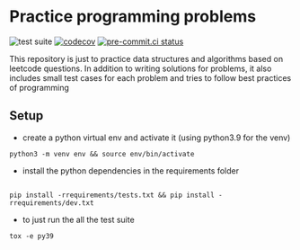 # Practice programming problems

![test suite](https://github.com/rehmanis/practice/actions/workflows/tests.yml/badge.svg) [![codecov](https://codecov.io/gh/rehmanis/practice/branch/main/graph/badge.svg?token=ClJ7h7BfIl)](https://codecov.io/gh/rehmanis/practice) [![pre-commit.ci status](https://results.pre-commit.ci/badge/github/rehmanis/practice/main.svg)](https://results.pre-commit.ci/latest/github/rehmanis/practice/main)

This repository is just to practice data structures and algorithms based on leetcode questions. In addition to writing
solutions for problems, it also includes small test cases for each problem and tries to follow best practices of programming

## Setup
* create a python virtual env and activate it (using python3.9 for the venv)
```
python3 -m venv env && source env/bin/activate
```


* install the python dependencies in the requirements folder
```

pip install -rrequirements/tests.txt && pip install -rrequirements/dev.txt
```

* to just run the all the test suite

```
tox -e py39
```
